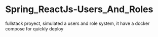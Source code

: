# Spring_ReactJs-Users_And_Roles
 fullstack proyect, simulated a users and role system, it have a docker compose for quickly deploy
